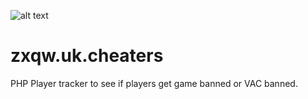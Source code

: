 ![alt text](https://zxqw.uk/assets/cheaters.png)
# zxqw.uk.cheaters
PHP Player tracker to see if players get game banned or VAC banned.
